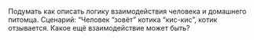 Подумать как описать логику взаимодействия человека и домашнего питомца.
Сценарий: “Человек “зовёт” котика “кис-кис”, котик отзывается. 
Какое ещё взаимодействие может быть? 